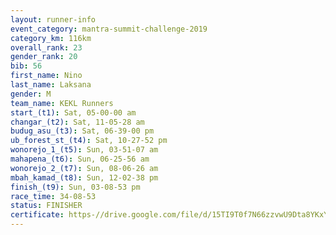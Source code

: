 ```yaml
---
layout: runner-info 
event_category: mantra-summit-challenge-2019 
category_km: 116km 
overall_rank: 23
gender_rank: 20
bib: 56
first_name: Nino
last_name: Laksana
gender: M
team_name: KEKL Runners
start_(t1): Sat, 05-00-00 am
changar_(t2): Sat, 11-05-28 am
budug_asu_(t3): Sat, 06-39-00 pm
ub_forest_st_(t4): Sat, 10-27-52 pm
wonorejo_1_(t5): Sun, 03-51-07 am
mahapena_(t6): Sun, 06-25-56 am
wonorejo_2_(t7): Sun, 08-06-26 am
mbah_kamad_(t8): Sun, 12-02-38 pm
finish_(t9): Sun, 03-08-53 pm
race_time: 34-08-53
status: FINISHER
certificate: https-//drive.google.com/file/d/15TI9T0f7N66zzvwU9Dta8YKxYf5sEZQn/view?usp=sharing
---
```

